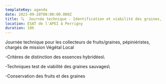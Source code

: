 ```yaml
---
templateKey: agenda
date: 2023-09-28T08:00:00.000Z
title: 🔍  Journée technique - Identification et viabilité des graines, ligneux
location: ESAT de l'APEI à Perrigny
duration: 10h
---
```

Journée technique pour les collecteurs de fruits/graines, pépiniéristes, chargés de mission Végétal Local

\-Critères de distinction des essences hybridées\

-Techniques test de viabilité des graines sauvages\

-Conservation des fruits et des graines